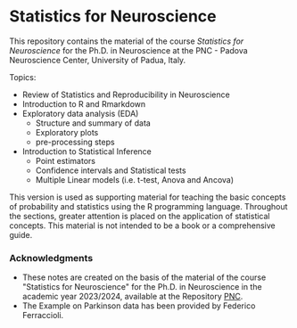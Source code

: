 # Statistics for Neuroscience

This repository contains the material of the course *Statistics for Neuroscience* for the Ph.D. in Neuroscience at the PNC - Padova Neuroscience Center, University of Padua, Italy.

Topics: 
- Review of Statistics and Reproducibility in Neuroscience
- Introduction to R and Rmarkdown
- Exploratory data analysis (EDA)
    + Structure and summary of data
    + Exploratory plots
    + pre-processing steps
- Introduction to Statistical Inference
    + Point estimators
    + Confidence intervals and Statistical tests
    + Multiple Linear models (i.e. t-test, Anova and Ancova) 

This version is used as supporting material for teaching the basic concepts of probability and statistics using the R programming language. Throughout the sections, greater attention is placed on the application of statistical concepts. 
This material is not intended to be a book or a comprehensive guide.

### Acknowledgments

- These notes are created on the basis of the material of the course "Statistics for Neuroscience" for the Ph.D. in Neuroscience in the academic year 2023/2024, available at the Repository [PNC](https://github.com/angeella/PNC).
- The Example on Parkinson data has been provided by Federico Ferraccioli. 